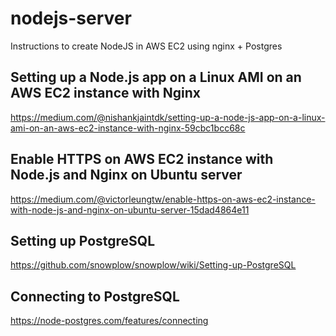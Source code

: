 # nodejs-server
Instructions to create NodeJS in AWS EC2 using nginx + Postgres

## Setting up a Node.js app on a Linux AMI on an AWS EC2 instance with Nginx
https://medium.com/@nishankjaintdk/setting-up-a-node-js-app-on-a-linux-ami-on-an-aws-ec2-instance-with-nginx-59cbc1bcc68c

## Enable HTTPS on AWS EC2 instance with Node.js and Nginx on Ubuntu server
https://medium.com/@victorleungtw/enable-https-on-aws-ec2-instance-with-node-js-and-nginx-on-ubuntu-server-15dad4864e11

## Setting up PostgreSQL
https://github.com/snowplow/snowplow/wiki/Setting-up-PostgreSQL

## Connecting to PostgreSQL
https://node-postgres.com/features/connecting
